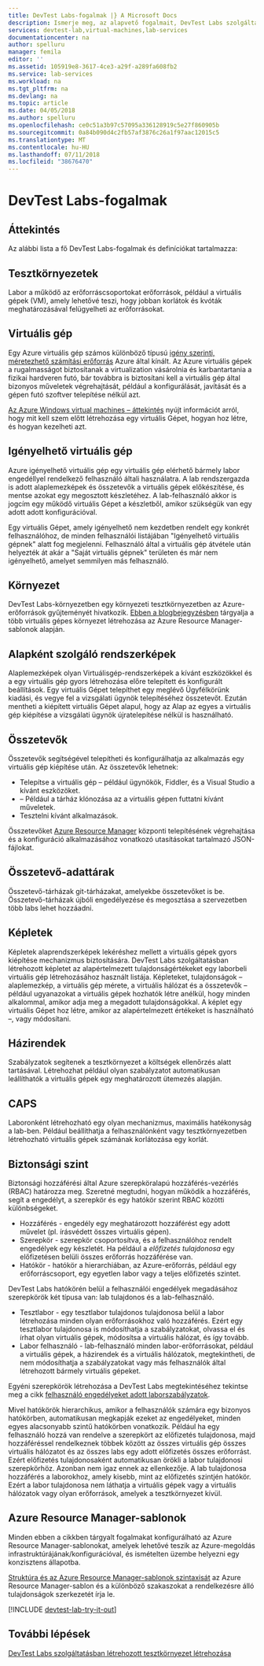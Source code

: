 ```yaml
---
title: DevTest Labs-fogalmak |} A Microsoft Docs
description: Ismerje meg, az alapvető fogalmait, DevTest Labs szolgáltatásban, és hogyan azt teheti, hogy könnyű létrehozását, kezelését és az Azure virtuális gépek figyelése
services: devtest-lab,virtual-machines,lab-services
documentationcenter: na
author: spelluru
manager: femila
editor: ''
ms.assetid: 105919e8-3617-4ce3-a29f-a289fa608fb2
ms.service: lab-services
ms.workload: na
ms.tgt_pltfrm: na
ms.devlang: na
ms.topic: article
ms.date: 04/05/2018
ms.author: spelluru
ms.openlocfilehash: ce0c51a3b97c57095a336128919c5e27f860905b
ms.sourcegitcommit: 0a84b090d4c2fb57af3876c26a1f97aac12015c5
ms.translationtype: MT
ms.contentlocale: hu-HU
ms.lasthandoff: 07/11/2018
ms.locfileid: "38676470"
---
```

# <a name="devtest-labs-concepts"></a>DevTest Labs-fogalmak
## <a name="overview"></a>Áttekintés
Az alábbi lista a fő DevTest Labs-fogalmak és definíciókat tartalmazza:

## <a name="labs"></a>Tesztkörnyezetek
Labor a működő az erőforráscsoportokat erőforrások, például a virtuális gépek (VM), amely lehetővé teszi, hogy jobban korlátok és kvóták meghatározásával felügyelheti az erőforrásokat.

## <a name="virtual-machine"></a>Virtuális gép
Egy Azure virtuális gép számos különböző típusú [igény szerinti, méretezhető számítási erőforrás](https://docs.microsoft.com/azure/app-service/choose-web-site-cloud-service-vm) Azure által kínált. Az Azure virtuális gépek a rugalmasságot biztosítanak a virtualization vásárolnia és karbantartania a fizikai hardveren futó, bár továbbra is biztosítani kell a virtuális gép által bizonyos műveletek végrehajtását, például a konfigurálását, javítását és a gépen futó szoftver telepítése nélkül azt.

[Az Azure Windows virtual machines – áttekintés](https://docs.microsoft.com/azure/virtual-machines/virtual-machines-windows-overview) nyújt információt arról, hogy mit kell szem előtt létrehozása egy virtuális Gépet, hogyan hoz létre, és hogyan kezelheti azt.

## <a name="claimable-vm"></a>Igényelhető virtuális gép
Azure igényelhető virtuális gép egy virtuális gép elérhető bármely labor engedéllyel rendelkező felhasználó általi használatra. A lab rendszergazda is adott alaplemezképek és összetevők a virtuális gépek előkészítése, és mentse azokat egy megosztott készletéhez. A lab-felhasználó akkor is jogcím egy működő virtuális Gépet a készletből, amikor szükségük van egy adott adott konfigurációval.

Egy virtuális Gépet, amely igényelhető nem kezdetben rendelt egy konkrét felhasználóhoz, de minden felhasználói listájában "Igényelhető virtuális gépnek" alatt fog megjelenni. Felhasználó által a virtuális gép átvétele után helyezték át akár a "Saját virtuális gépnek" területen és már nem igényelhető, amelyet semmilyen más felhasználó.

## <a name="environment"></a>Környezet
DevTest Labs-környezetben egy környezeti tesztkörnyezetben az Azure-erőforrások gyűjteményét hivatkozik. [Ebben a blogbejegyzésben](https://blogs.msdn.microsoft.com/devtestlab/2016/11/16/connect-2016-news-for-azure-devtest-labs-azure-resource-manager-template-based-environments-vm-auto-shutdown-and-more/) tárgyalja a több virtuális gépes környezet létrehozása az Azure Resource Manager-sablonok alapján.

## <a name="base-images"></a>Alapként szolgáló rendszerképek
Alaplemezképek olyan Virtuálisgép-rendszerképek a kívánt eszközökkel és a egy virtuális gép gyors létrehozása előre telepített és konfigurált beállítások. Egy virtuális Gépet telepíthet egy meglévő Ügyfélkörünk kiadási, és vegye fel a vizsgálati ügynök telepítéséhez összetevőt. Ezután mentheti a kiépített virtuális Gépet alapul, hogy az Alap az egyes a virtuális gép kiépítése a vizsgálati ügynök újratelepítése nélkül is használható.

## <a name="artifacts"></a>Összetevők
Összetevők segítségével telepítheti és konfigurálhatja az alkalmazás egy virtuális gép kiépítése után. Az összetevők lehetnek:

* Telepítse a virtuális gép – például ügynökök, Fiddler, és a Visual Studio a kívánt eszközöket.
* – Például a tárház klónozása az a virtuális gépen futtatni kívánt műveletek.
* Tesztelni kívánt alkalmazások.

Összetevőket [Azure Resource Manager](../azure-resource-manager/resource-group-overview.md) központi telepítésének végrehajtása és a konfiguráció alkalmazásához vonatkozó utasításokat tartalmazó JSON-fájlokat.

## <a name="artifact-repositories"></a>Összetevő-adattárak
Összetevő-tárházak git-tárházakat, amelyekbe összetevőket is be. Összetevő-tárházak újbóli engedélyezése és megosztása a szervezetben több labs lehet hozzáadni.

## <a name="formulas"></a>Képletek
Képletek alaprendszerképek lekéréshez mellett a virtuális gépek gyors kiépítése mechanizmus biztosítására. DevTest Labs szolgáltatásban létrehozott képletet az alapértelmezett tulajdonságértékeket egy laborbeli virtuális gép létrehozásához használt listája.
Képleteket, tulajdonságok – alaplemezkép, a virtuális gép mérete, a virtuális hálózat és a összetevők – például ugyanazokat a virtuális gépek hozhatók létre anélkül, hogy minden alkalommal, amikor adja meg a megadott tulajdonságokkal. A képlet egy virtuális Gépet hoz létre, amikor az alapértelmezett értékeket is használható –, vagy módosítani.

## <a name="policies"></a>Házirendek
Szabályzatok segítenek a tesztkörnyezet a költségek ellenőrzés alatt tartásával. Létrehozhat például olyan szabályzatot automatikusan leállíthatók a virtuális gépek egy meghatározott ütemezés alapján.

## <a name="caps"></a>CAPS
Laboronként létrehozható egy olyan mechanizmus, maximális hatékonyság a lab-ben. Például beállíthatja a felhasználónként vagy tesztkörnyezetben létrehozható virtuális gépek számának korlátozása egy korlát.

## <a name="security-levels"></a>Biztonsági szint
Biztonsági hozzáférési által Azure szerepköralapú hozzáférés-vezérlés (RBAC) határozza meg. Szeretné megtudni, hogyan működik a hozzáférés, segít a engedélyt, a szerepkör és egy hatókör szerint RBAC közötti különbségeket.

* Hozzáférés - engedély egy meghatározott hozzáférést egy adott művelet (pl. írásvédett összes virtuális gépen).
* Szerepkör - szerepkör csoportosítva, és a felhasználóhoz rendelt engedélyek egy készletét. Ha például a *előfizetés tulajdonosa* egy előfizetésen belüli összes erőforrás hozzáférése van.
* Hatókör - hatókör a hierarchiában, az Azure-erőforrás, például egy erőforráscsoport, egy egyetlen labor vagy a teljes előfizetés szintet.

DevTest Labs hatókörén belül a felhasználói engedélyek megadásához szerepkörök két típusa van: lab tulajdonos és a lab-felhasználó.

* Tesztlabor - egy tesztlabor tulajdonos tulajdonosa belül a labor létrehozása minden olyan erőforrásokhoz való hozzáférés. Ezért egy tesztlabor tulajdonosa is módosíthatja a szabályzatokat, olvassa el és írhat olyan virtuális gépek, módosítsa a virtuális hálózat, és így tovább.
* Labor felhasználó - lab-felhasználó minden labor-erőforrásokat, például a virtuális gépek, a házirendek és a virtuális hálózatok, megtekintheti, de nem módosíthatja a szabályzatokat vagy más felhasználók által létrehozott bármely virtuális gépeket.

Egyéni szerepkörök létrehozása a DevTest Labs megtekintéséhez tekintse meg a cikk [felhasználó engedélyeket adott laborszabályzatok](devtest-lab-grant-user-permissions-to-specific-lab-policies.md).

Mivel hatókörök hierarchikus, amikor a felhasználók számára egy bizonyos hatókörben, automatikusan megkapják ezeket az engedélyeket, minden egyes alacsonyabb szintű hatókörben vonatkozik. Például ha egy felhasználó hozzá van rendelve a szerepkört az előfizetés tulajdonosa, majd hozzáféréssel rendelkeznek többek között az összes virtuális gép összes virtuális hálózatot és az összes labs egy adott előfizetés összes erőforrást. Ezért előfizetés tulajdonosaként automatikusan örökli a labor tulajdonosi szerepkörhöz. Azonban nem igaz ennek az ellenkezője. A lab tulajdonosa hozzáférés a laborokhoz, amely kisebb, mint az előfizetés szintjén hatókör. Ezért a labor tulajdonosa nem láthatja a virtuális gépek vagy a virtuális hálózatok vagy olyan erőforrások, amelyek a tesztkörnyezet kívül.

## <a name="azure-resource-manager-templates"></a>Azure Resource Manager-sablonok
Minden ebben a cikkben tárgyalt fogalmakat konfigurálható az Azure Resource Manager-sablonokat, amelyek lehetővé teszik az Azure-megoldás infrastruktúrájának/konfigurációval, és ismételten üzembe helyezni egy konzisztens állapotba.

[Struktúra és az Azure Resource Manager-sablonok szintaxisát](https://docs.microsoft.com/azure/azure-resource-manager/resource-group-authoring-templates#template-format) az Azure Resource Manager-sablon és a különböző szakaszokat a rendelkezésre álló tulajdonságok szerkezetét írja le.

[!INCLUDE [devtest-lab-try-it-out](../../includes/devtest-lab-try-it-out.md)]

## <a name="next-steps"></a>További lépések
[DevTest Labs szolgáltatásban létrehozott tesztkörnyezet létrehozása](devtest-lab-create-lab.md)
